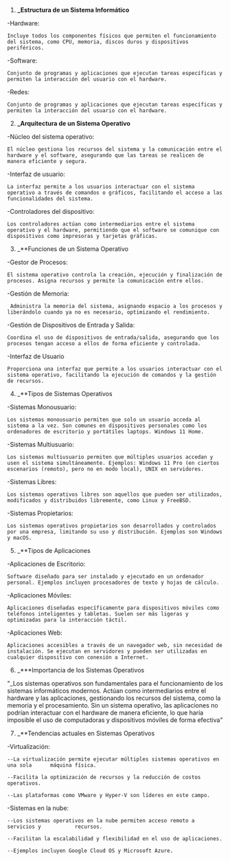 

1) **_Estructura de un Sistema Informático**

-Hardware:

    Incluye todos los componentes físicos que permiten el funcionamiento del sistema, como CPU, memoria, discos duros y dispositivos periféricos.

-Software:

    Conjunto de programas y aplicaciones que ejecutan tareas específicas y permiten la interacción del usuario con el hardware.

-Redes:

    Conjunto de programas y aplicaciones que ejecutan tareas específicas y permiten la interacción del usuario con el hardware.



2) **_Arquitectura de un Sistema Operativo**

-Núcleo del sistema operativo:

    El núcleo gestiona los recursos del sistema y la comunicación entre el hardware y el software, asegurando que las tareas se realicen de manera eficiente y segura.

-Interfaz de usuario:

    La interfaz permite a los usuarios interactuar con el sistema operativo a través de comandos o gráficos, facilitando el acceso a las funcionalidades del sistema.

 
-Controladores del dispositivo:

    Los controladores actúan como intermediarios entre el sistema operativo y el hardware, permitiendo que el software se comunique con dispositivos como impresoras y tarjetas gráficas.




3) _**Funciones de un Sistema Operativo

-Gestor de Procesos:

    El sistema operativo controla la creación, ejecución y finalización de procesos. Asigna recursos y permite la comunicación entre ellos.

-Gestión de Memoria:

     Administra la memoria del sistema, asignando espacio a los procesos y liberándolo cuando ya no es necesario, optimizando el rendimiento.

-Gestión de Dispositivos de Entrada y Salida:

    Coordina el uso de dispositivos de entrada/salida, asegurando que los procesos tengan acceso a ellos de forma eficiente y controlada.

-Interfaz de Usuario

    Proporciona una interfaz que permite a los usuarios interactuar con el sistema operativo, facilitando la ejecución de comandos y la gestión de recursos.



4) _**Tipos de Sistemas Operativos

-Sistemas Monousuario:

    Los sistemas monousuario permiten que solo un usuario acceda al sistema a la vez. Son comunes en dispositivos personales como los ordenadores de escritorio y portátiles laptops. Windows 11 Home.

-Sistemas Multiusuario:

    Los sistemas multiusuario permiten que múltiples usuarios accedan y usen el sistema simultáneamente. Ejemplos: Windows 11 Pro (en ciertos escenarios (remoto), pero no en modo local), UNIX en servidores.

-Sistemas Libres:

    Los sistemas operativos libres son aquellos que pueden ser utilizados, modificados y distribuidos libremente, como Linux y FreeBSD.
 
-Sistemas Propietarios:

    Los sistemas operativos propietarios son desarrollados y controlados por una empresa, limitando su uso y distribución. Ejemplos son Windows y macOS.



5) _**Tipos de Aplicaciones

-Aplicaciones de Escritorio:

    Software diseñado para ser instalado y ejecutado en un ordenador personal. Ejemplos incluyen procesadores de texto y hojas de cálculo.

-Aplicaciones Móviles:

    Aplicaciones diseñadas específicamente para dispositivos móviles como teléfonos inteligentes y tabletas. Suelen ser más ligeras y optimizadas para la interacción táctil.

-Aplicaciones  Web:

    Aplicaciones accesibles a través de un navegador web, sin necesidad de instalación. Se ejecutan en servidores y pueden ser utilizadas en cualquier dispositivo con conexión a Internet.



6) _***Importancia de los Sistemas Operativos

"_Los sistemas operativos son fundamentales para el funcionamiento de los sistemas informáticos modernos. Actúan como intermediarios entre el hardware y las aplicaciones, gestionando los recursos del sistema, como la memoria y el procesamiento. Sin un sistema operativo, las aplicaciones no podrían interactuar con el hardware de manera eficiente, lo que haría imposible el uso de computadoras y dispositivos móviles de forma efectiva"



7) _**Tendencias actuales en Sistemas Operativos

-Virtualización: 

    --La virtualización permite ejecutar múltiples sistemas operativos en una sola      máquina física.
    
    --Facilita la optimización de recursos y la reducción de costos operativos.
    
    --Las plataformas como VMware y Hyper-V son líderes en este campo.

-Sistemas en la nube:

    --Los sistemas operativos en la nube permiten acceso remoto a servicios y           recursos.
    
    --Facilitan la escalabilidad y flexibilidad en el uso de aplicaciones.
    
    --Ejemplos incluyen Google Cloud OS y Microsoft Azure.





